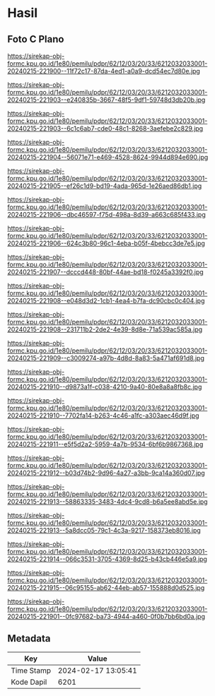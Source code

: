 # Hasil

## Foto C Plano

https://sirekap-obj-formc.kpu.go.id/1e80/pemilu/pdpr/62/12/03/20/33/6212032033001-20240215-221900--11f72c17-87da-4ed1-a0a9-dcd54ec7d80e.jpg

https://sirekap-obj-formc.kpu.go.id/1e80/pemilu/pdpr/62/12/03/20/33/6212032033001-20240215-221903--e240835b-3667-48f5-9df1-59748d3db20b.jpg

https://sirekap-obj-formc.kpu.go.id/1e80/pemilu/pdpr/62/12/03/20/33/6212032033001-20240215-221903--6c1c6ab7-cde0-48c1-8268-3aefebe2c829.jpg

https://sirekap-obj-formc.kpu.go.id/1e80/pemilu/pdpr/62/12/03/20/33/6212032033001-20240215-221904--56071e71-e469-4528-8624-9944d894e690.jpg

https://sirekap-obj-formc.kpu.go.id/1e80/pemilu/pdpr/62/12/03/20/33/6212032033001-20240215-221905--ef26c1d9-bd19-4ada-965d-1e26aed86db1.jpg

https://sirekap-obj-formc.kpu.go.id/1e80/pemilu/pdpr/62/12/03/20/33/6212032033001-20240215-221906--dbc46597-f75d-498a-8d39-a663c685f433.jpg

https://sirekap-obj-formc.kpu.go.id/1e80/pemilu/pdpr/62/12/03/20/33/6212032033001-20240215-221906--624c3b80-96c1-4eba-b05f-4bebcc3de7e5.jpg

https://sirekap-obj-formc.kpu.go.id/1e80/pemilu/pdpr/62/12/03/20/33/6212032033001-20240215-221907--dcccd448-80bf-44ae-bd18-f0245a3392f0.jpg

https://sirekap-obj-formc.kpu.go.id/1e80/pemilu/pdpr/62/12/03/20/33/6212032033001-20240215-221908--e048d3d2-1cb1-4ea4-b7fa-dc90cbc0c404.jpg

https://sirekap-obj-formc.kpu.go.id/1e80/pemilu/pdpr/62/12/03/20/33/6212032033001-20240215-221908--231711b2-2de2-4e39-8d8e-71a539ac585a.jpg

https://sirekap-obj-formc.kpu.go.id/1e80/pemilu/pdpr/62/12/03/20/33/6212032033001-20240215-221909--c3009274-a97b-4d8d-8a83-5a471af691d8.jpg

https://sirekap-obj-formc.kpu.go.id/1e80/pemilu/pdpr/62/12/03/20/33/6212032033001-20240215-221910--d9873a1f-c038-4210-9a40-80e8a8a8fb8c.jpg

https://sirekap-obj-formc.kpu.go.id/1e80/pemilu/pdpr/62/12/03/20/33/6212032033001-20240215-221910--7702fa14-b263-4c46-a1fc-a303aec46d9f.jpg

https://sirekap-obj-formc.kpu.go.id/1e80/pemilu/pdpr/62/12/03/20/33/6212032033001-20240215-221911--e5f5d2a2-5959-4a7b-9534-6bf6b9867368.jpg

https://sirekap-obj-formc.kpu.go.id/1e80/pemilu/pdpr/62/12/03/20/33/6212032033001-20240215-221912--b03d74b2-9d96-4a27-a3bb-9ca14a360d07.jpg

https://sirekap-obj-formc.kpu.go.id/1e80/pemilu/pdpr/62/12/03/20/33/6212032033001-20240215-221913--58863335-3483-4dc4-9cd8-b6a5ee8abd5e.jpg

https://sirekap-obj-formc.kpu.go.id/1e80/pemilu/pdpr/62/12/03/20/33/6212032033001-20240215-221913--5a8dcc05-79c1-4c3a-9217-158373eb8016.jpg

https://sirekap-obj-formc.kpu.go.id/1e80/pemilu/pdpr/62/12/03/20/33/6212032033001-20240215-221914--066c3531-3705-4369-8d25-b43cb446e5a9.jpg

https://sirekap-obj-formc.kpu.go.id/1e80/pemilu/pdpr/62/12/03/20/33/6212032033001-20240215-221915--06c95155-ab62-44eb-ab57-155888d0d525.jpg

https://sirekap-obj-formc.kpu.go.id/1e80/pemilu/pdpr/62/12/03/20/33/6212032033001-20240215-221901--0fc97682-ba73-4944-a460-0f0b7bb6bd0a.jpg


## Metadata

| Key        | Value               |
| ---------- | ------------------- |
| Time Stamp | 2024-02-17 13:05:41 |
| Kode Dapil | 6201                |



